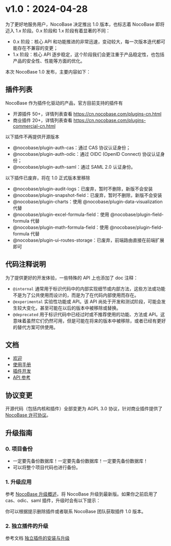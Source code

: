 # v1.0：2024-04-28

为了更好地服务用户，NocoBase 决定推出 1.0 版本，也标志着 NocoBase 即将迈入 1.x 阶段。0.x 阶段和 1.x 阶段有着显著的不同：

- 0.x 阶段：核心 API 和功能推进的非常迅速，变动较大，每一次版本迭代都可能存在不兼容的变更；
- 1.x 阶段：核心 API 逐步稳定，这个阶段我们会更注重于产品稳定性，也包括产品的安全性、性能等方面的优化。

本次 NocoBase 1.0 发布，主要内容如下：

## 插件列表

NocoBase 作为插件化驱动的产品，官方目前支持的插件有

- 开源插件 50+，详情列表查看 https://cn.nocobase.com/plugins-cn.html
- 商业插件 20+，详情列表查看 https://cn.nocobase.com/plugins-commercial-cn.html

以下插件不再提供开源版本

- @nocobase/plugin-auth-cas：通过 CAS 协议认证身份；
- @nocobase/plugin-auth-odic：通过 OIDC (OpenID Connect) 协议认证身份；
- @nocobase/plugin-auth-saml：通过 SAML 2.0 认证身份。

以下插件已废弃，将在 1.0 正式版本里移除

- @nocobase/plugin-audit-logs：已废弃，暂时不删除，新版不会安装
- @nocobase/plugin-snapshot-field：已废弃，暂时不删除，新版不会安装
- @nocobase/plugin-charts：使用 @nocobase/plugin-data-visualization 代替
- @nocobase/plugin-excel-formula-field：使用 @nocobase/plugin-field-formula 代替
- @nocobase/plugin-math-formula-field：使用 @nocobase/plugin-field-formula 代替
- @nocobase/plugin-ui-routes-storage：已废弃，前端路由直接在前端扩展即可

## 代码注释说明

为了提供更好的开发体验，一些特殊的 API 上也添加了 doc 注释：

- `@internal` 通常用于标识代码中的内部实现细节或内部方法，这些方法或功能不是为了公共使用而设计的，而是为了在代码内部使用而存在。
- `@experimental` 实验性功能或 API。该 API 尚处于开发和测试阶段，可能会发生较大变化，甚至可能在以后的版本中被移除或替换。
- `@deprecated` 用于标识代码中已经过时或不推荐使用的功能、方法或 API。这意味着虽然它们仍然可用，但是可能在将来的版本中被移除，或者已经有更好的替代方案可供使用。

## 文档

- [欢迎](https://docs-cn.nocobase.com/welcome/introduction)
- [使用手册](https://docs-cn.nocobase.com/handbook)
- [插件开发](https://docs-cn.nocobase.com/development)
- [API 参考](https://docs-cn.nocobase.com/api)

## 协议变更

开源代码（包括内核和插件）全部变更为 AGPL 3.0 协议，针对商业插件提供了 [NocoBase 许可协议](https://cn.nocobase.com/agreement-cn.html)。

## 升级指南

### 0. 项目备份

- 一定要先备份数据库！一定要先备份数据库！一定要先备份数据库！
- 可以将整个项目代码也进行备份。

### 1. 升级应用

参考 [NocoBase 升级概述](/welcome/getting-started/upgrading)，将 NocoBase 升级到最新版。如果你之前启用了 cas、odic、saml 插件，升级时会有以下提示：

你可以根据提示删除插件或者联系 NocoBase 团队获取插件 1.0 版本。

### 2. 独立插件的升级

参考文档 [独立插件的安装与升级](/welcome/getting-started/plugin)
